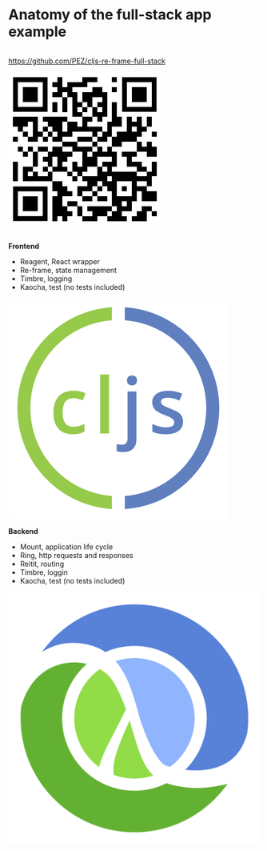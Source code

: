 <div class="slide">

# Anatomy of the full-stack app example
<div class="gutters-10 row">

<div class="column" style="flex: 1;">

https://github.com/PEZ/cljs-re-frame-full-stack

![QR code s-re-frame-full-stack project](images/cljs-re-frame-full-stack-qr.jpg)
</div>

<div class="column gutters-10" style="flex: 3;">
<div class="row gutters-10">
<div class="column" style="flex: 2.5;">

**Frontend**

* Reagent, React wrapper
* Re-frame, state management
* Timbre, logging
* Kaocha, test (no tests included)
</div>
<div class="column middle center">
<img alt="ClojureScript logo" src="images/cljs.png">
</div>
</div>

<div class="row gutters-10">
<div class="column" style="flex: 2.5;">

**Backend**

* Mount, application life cycle
* Ring, http requests and responses
* Reitit, routing
* Timbre, loggin
* Kaocha, test (no tests included)
</div>
<div class="column  middle center">
<img alt="Clojure logo" src="images/clj.png">
</div>
</div>

</div>

</div>

</div>
